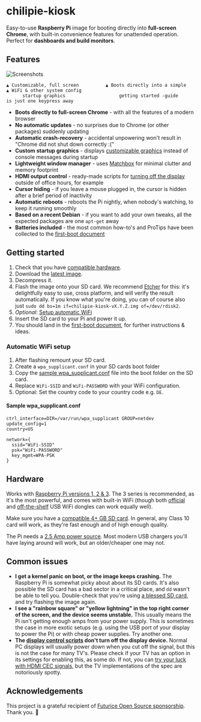# chilipie-kiosk

Easy-to-use **Raspberry Pi** image for booting directly into **full-screen Chrome**, with built-in convenience features for unattended operation. Perfect for **dashboards and build monitors**.

## Features

![Screenshots](https://github.com/futurice/chilipie-kiosk/blob/master/docs/screenshot.png)

```
▲ Customizable, full screen          ▲ Boots directly into a simple       ▲ WiFi & other system config
      startup graphics                    getting started -guide            is just one keypress away
```

- **Boots directly to full-screen Chrome** - with all the features of a modern browser
- **No automatic updates** - no surprises due to Chrome (or other packages) suddenly updating
- **Automatic crash-recovery** - accidental unpowering won't result in "Chrome did not shut down correctly :("
- **Custom startup graphics** - displays [customizable graphics](home/background.png) instead of console messages during startup
- **Lightweight window manager** - uses [Matchbox](https://www.yoctoproject.org/tools-resources/projects/matchbox) for minimal clutter and memory footprint
- **HDMI output control** - ready-made scripts for [turning off the display](home/crontab.example) outside of office hours, for example
- **Cursor hiding** - if you leave a mouse plugged in, the cursor is hidden after a brief period of inactivity
- **Automatic reboots** - reboots the Pi nightly, when nobody's watching, to keep it running smoothly
- **Based on a recent Debian** - if you want to add your own tweaks, all the expected packages are one `apt-get` away
- **Batteries included** - the most common how-to's and ProTips have been collected to the [first-boot document](docs/first-boot.md)

## Getting started

1. Check that you have [compatible hardware](#hardware).
2. Download the [latest image](https://github.com/futurice/chilipie-kiosk/releases).
3. Decompress it.
4. Flash the image onto your SD card. We recommend [Etcher](https://etcher.io/) for this: it's delightfully easy to use, cross platform, and will verify the result automatically. If you know what you're doing, you can of course also just `sudo dd bs=1m if=chilipie-kiosk-vX.Y.Z.img of=/dev/rdisk2`.
5. *Optional*: [Setup automatic WiFi](#automatic-wifi-setup)
6. Insert the SD card to your Pi and power it up.
7. You should land in the [first-boot document](docs/first-boot.md), for further instructions & ideas.

### Automatic WiFi setup

1. After flashing remount your SD card.
2. Create a `wpa_supplicant.conf` in your SD cards boot folder
3. Copy the [sample wpa_supplicant.conf](#sample-wpasupplicantconf) file into the boot folder on the SD card.
4. Replace `WiFi-SSID` and `WiFi-PASSWORD` with your WiFi configuration.
5. Optional: Set the country code to your country code e.g. `DE`.

#### Sample wpa_supplicant.conf
```
ctrl_interface=DIR=/var/run/wpa_supplicant GROUP=netdev
update_config=1
country=US

network={
  ssid="WiFi-SSID"
  psk="WiFi-PASSWORD"
  key_mgmt=WPA-PSK
}
```

## Hardware

Works with [Raspberry Pi versions 1, 2 & 3](https://www.raspberrypi.org/products/). The 3 series is recommended, as it's the most powerful, and comes with built-in WiFi (though both [official](https://www.raspberrypi.org/products/raspberry-pi-usb-wifi-dongle/) and [off-the-shelf](https://elinux.org/RPi_USB_Wi-Fi_Adapters) USB WiFi dongles can work equally well).

Make sure you have a [compatible 4+ GB SD card](http://elinux.org/RPi_SD_cards). In general, any Class 10 card will work, as they're fast enough and of high enough quality.

The Pi needs a [2.5 Amp power source](https://www.raspberrypi.org/documentation/hardware/raspberrypi/power/README.md). Most modern USB chargers you'll have laying around will work, but an older/cheaper one may not.

## Common issues

- **I get a kernel panic on boot, or the image keeps crashing.** The Raspberry Pi is somewhat picky about about its SD cards. It's also possible the SD card has a bad sector in a critical place, and `dd` wasn't be able to tell you. Double-check that you're using [a blessed SD card](http://elinux.org/RPi_SD_cards), and try flashing the image again.
- **I see a "rainbow square" or "yellow lightning" in the top right corner of the screen, and the device seems unstable.** This usually means the Pi isn't getting enough amps from your power supply. This is sometimes the case in more exotic setups (e.g. using the USB port of your display to power the Pi) or with cheap power supplies. Try another one.
- **The [display control scripts](home/display-on.sh) don't turn off the display device.** Normal PC displays will usually power down when you cut off the signal, but this is not the case for many TV's. Please check if your TV has an option in its settings for enabling this, as some do. If not, you can [try your luck with HDMI CEC signals](http://raspberrypi.stackexchange.com/questions/9142/commands-for-using-cec-client), but the TV implementations of the spec are notoriously spotty.

## Acknowledgements

This project is a grateful recipient of [Futurice Open Source sponsorship](http://futurice.com/blog/sponsoring-free-time-open-source-activities). Thank you. 🙇
